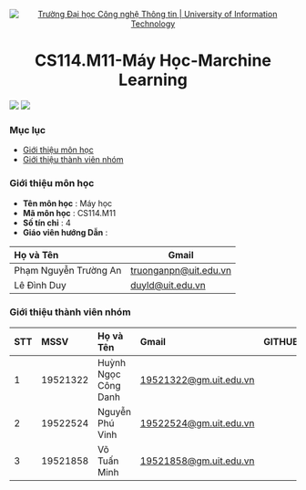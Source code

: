 <p align="center">
  <a href="https://www.uit.edu.vn/" title="Trường Đại học Công nghệ Thông tin" style="border: none;">
    <img src="https://i.imgur.com/WmMnSRt.png" alt="Trường Đại học Công nghệ Thông tin | University of Information Technology">
  </a>
</p>

<h1 align="center" >CS114.M11-Máy Học-Marchine Learning</h1>

![](https://img.shields.io/github/contributors/danhhuynh25029/CS114.M11) ![](https://img.shields.io/github/commit-activity/y/danhhuynh25029/CS114.M11)

### Mục lục
* [Giới thiệu môn học](#giới-thiệu-môn-học)
* [Giới thiệu thành viên nhóm](#giới-thiệu-thành-viên-nhóm)
### Giới thiệu môn học
* **Tên môn học** : Máy học
* **Mã môn học** : CS114.M11
* **Số tín chỉ** : 4
* **Giáo viên hướng Dẫn** :

|Họ và Tên| Gmail|
|:--------|----------|
|Phạm Nguyễn Trường An |truonganpn@uit.edu.vn|
|Lê Đình Duy | duyld@uit.edu.vn|
### Giới thiệu thành viên nhóm
| STT | MSSV | Họ và Tên | Gmail | GITHUB |
|:--- | :-------|:----------|:------------|:------------| 
|1|19521322|Huỳnh Ngọc Công Danh|19521322@gm.uit.edu.vn|[<img alt="" src="https://img.shields.io/badge/github-%23121011.svg?style=for-the-badge&logo=github&logoColor=white"/>][0]|
|2|19522524|Nguyễn Phú Vinh| 19522524@gm.uit.edu.vn| [<img alt="" src="https://img.shields.io/badge/github-%23121011.svg?style=for-the-badge&logo=github&logoColor=white"/>][1]|
|3|19521858|Võ Tuấn Minh|19521858@gm.uit.edu.vn|[<img alt="" src="https://img.shields.io/badge/github-%23121011.svg?style=for-the-badge&logo=github&logoColor=white"/>][2]|

[0]:https://github.com/danhhuynh25029
[2]:https://github.com/minh1304
[1]:https://github.com/phuvinh010701
